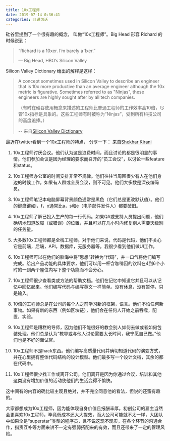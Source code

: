```yaml
---
title: 10x工程师
date: 2019-07-14 0:36:41
categories: 且说切话
---
```

硅谷里提到了一个很有趣的概念， 叫做“10x工程师”。Big Head 形容 Richard 的时候说到：
> “Richard is a 10xer. I’m barely a 1xer.”
>
> — Big Head, HBO’s Silicon Valley

Silicon Valley Dictionary 给出的解释是这样：
> A concept sometimes used in Silicon Valley to describe an engineer that is 10x more productive than an average engineer although the 10x metric is figurative. Sometimes referred to as "Ninjas", these engineers are highly sought after by all tech companies.
>
> （有时在硅谷使用概念来描述的工程师比普通工程师的工作效率高10倍，尽管10x指标是具象的。这些工程师有时被称为“Ninjas”，受到所有科技公司的高度追捧。）
>
> -- 来自[Silicon Valley Dictionary](http://svdictionary.com/words/10x-engineer)

最近在twitter看到一个10x工程师的特点， 分享一下：
来自[Shekhar Kirani](https://twitter.com/skirani/status/1149302828420067328)

1. 10x工程师讨厌会议。他们认为这是浪费时间，而且讨论的都是很明显的事情。他们参加会议是因为经理的要求而召开的“员工会议”，以讨论一些feature和status。

2. 10x工程师办公室的时间安排非常不规律。他们往往当周围很少有人在他们身边的时候工作。如果有人群或全员会议，则不可见。他们大多数是深夜编码员。

3. 10x工程师笔记本电脑屏幕背景颜色通常是黑色（它们总是更改默认值）。他们的键盘键如i，f，x通常比a，s和e（电子邮件发件人）都要破旧。

4. 10x工程师了解已投入生产的每一行代码。如果QA或支持人员提出问题，他们确切地知道故障（或错误）的位置，并且可以在几小时内修复别人需要天级别的任务量。

5. 大多数10x工程师都是全栈工程师。对于他们来说，代码是代码，他们不关心它是前端，后端，API，数据库，无服务器等。我很少看到他们做UI工作。

6. 10x工程师可以在他们的脑海中将“思想”转换为“代码”，并一口气将他们编写完成。给出产品功能的具体要求，他们可以用一杯含咖啡因的饮料在4到6个小时的一到两个座位内写下整个功能而不会分心。

7. 10x工程师很少查看类或方法的帮助文档。他们在记忆中知道它并且可以从记忆中回忆起来。他们编写代码与编写英文一样简单。没有休息，没有暂停，只是输入。

8. 10倍的工程师总是在公司的每个人之前学习新的框架，语言。他们不怕任何新事物。如果有新的东西（例如区块链），他们会在任何人开始之前吞噬，配置，实验。

9. 10x工程师是糟糕的导师，因为他们不能很好的教会别人如何去做或者如何包装处理。他们总是认为“教导或与他人讨论需要太长时间，我宁愿自己做。”他们也是不好的面试官。

10. 10x工程师不是hack东西。他们编写高质量代码并确切知道代码的演变方式，并在心里拥有整体代码结构的设计模型。他们最多写一个设计文档，其余的都在代码中。

11. 10x工程师很少找工作或离开公司。他们离开是因为你通过会议，培训和其他这类没有增加价值的活动使他们的生活变得不愉快。

这中间有的内容的确比较主观且绝对，并不完全同意他的看法，但说的还蛮有趣的。

大家都想成为10x工程师，因为能体现自身价值且报酬丰厚。初创公司的雇主当然会更喜欢10x工程师，毕竟低成本还大大提效，而大公司可能就不太一样，大团队中如果全是“superstar”类型的程序员，且不说这现不现实，在各个环节的沟通合作，指责互补等方面来讲不一定有强弱搭配来的有效，而且还带来了一定的管理风险。